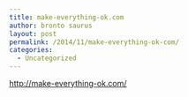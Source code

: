 ```yaml
---
title: make-everything-ok.com
author: bronto saurus
layout: post
permalink: /2014/11/make-everything-ok-com/
categories:
  - Uncategorized
---
```

<http://make-everything-ok.com/>